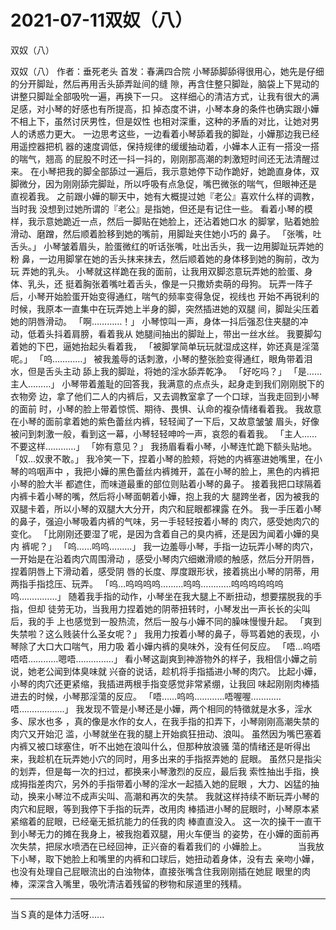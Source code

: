 # 2021-07-11双奴（八）



双奴（八）



双奴（八） 作者：垂死老头 首发：春满四合院
小琴舔脚舔得很用心，她先是仔细的分开脚趾，然后再用舌头舔弄趾间的缝 隙，再含住整只脚趾，脑袋上下晃动的讲整只脚趾全部吸吮一遍，再换下一只。
这样细心的清洁方式，让我有很大的满足感，对小琴的好感也有所提高，扣 掉态度不讲，小琴本身的条件也确实跟小嬅不相上下，虽然讨厌男性，但是奴性 也相对深重，这种的矛盾的对比，让她对男人的诱惑力更大。
一边思考这些，一边看着小琴舔着我的脚趾，小嬅那边我已经用遥控器把机 器的速度调低，保持规律的缓缓抽动着，小嬅本人正有一搭没一搭的喘气，翘高 的屁股不时还一抖一抖的，刚刚那高潮的刺激短时间还无法清醒过来。
在小琴把我的脚全部舔过一遍后，我示意她停下动作跪好，她跪直身体，双 脚微分，因为刚刚舔完脚趾，所以呼吸有点急促，嘴巴微张的喘气，但眼神还是 直视着我。
之前跟小嬅的聊天中，她有大概提过她『老公』喜欢什么样的调教，当时我 没想到过她所谓的『老公』是指她，但还是有记住一些。
看着小琴的模样，我示意她跪近一点，然后一脚贴在她脸上，还沾着她口水 的脚掌，贴着她脸滑动、磨蹭，然后顺着脸移到她的嘴前，用脚趾夹住她小巧的 鼻子。
「张嘴，吐舌头。」
小琴皱着眉头，脸蛋微红的听话张嘴，吐出舌头，我一边用脚趾玩弄她的粉 鼻，一边用脚掌在她的舌头抹来抹去，然后顺着她的身体移到她的胸前，改为玩 弄她的乳头。
小琴就这样跪在我的面前，让我用双脚恣意玩弄她的脸蛋、身体、乳头，还 挺着胸张着嘴吐着舌头，像是一只撒娇卖萌的母狗。
玩弄一阵子后，小琴开始脸蛋开始变得通红，喘气的频率变得急促，视线也 开始不再锐利的时候，我原本一直集中在玩弄她上半身的脚，突然插进她的双腿 间，脚趾尖压着她的阴唇滑动。
「啊…………！」
小琴惊叫一声，身体一抖后强忍住夹腿的冲动，低着头抖着肩膀，看着我从 她腿间抽出的脚趾上，带出一丝水丝。
我要脚勾着她的下巴，逼她抬起头看着我，
「被脚掌简单玩玩就湿成这样，妳还真是淫蕩呢。」
「呜…………」
被我羞辱的话刺激，小琴的整张脸变得通红，眼角带着泪水，但是舌头主动 舔上我的脚趾，将她的淫水舔弄乾净。
「好吃吗？」
「是……主人………」
小琴带着羞耻的回答我，我满意的点点头，起身走到我们刚刚脱下的衣物旁 边，拿了他们二人的内裤后，又去调教室拿了一个口球，当我走回到小琴的面前 时，小琴的脸上带着惊慌、期待、畏惧、认命的複杂情绪看着我。
我故意在小琴的面前拿着她的紫色蕾丝内裤，轻轻闻了一下后，又故意皱皱 眉头，好像被问到刺激一般，看到这一幕，小琴轻轻呻吟一声，哀怨的看着我。
「主人……不要这样…………」
「妳有意见？」
我扬眉看看小琴，小琴连忙跪下额头贴地。
「奴…奴隶不敢。」
我冷笑一下，捏着小琴的脸颊，将她的内裤塞进她嘴里，在小琴的呜咽声中 ，我把小嬅的黑色蕾丝内裤摊开，盖在小琴的脸上，黑色的内裤把小琴的脸大半 都遮住，而味道最重的部位则贴着小琴的鼻子。
接着我把口球隔着内裤卡着小琴的嘴，然后将小琴面朝着小嬅，抱上我的大 腿跨坐者，因为被我的双腿卡着，所以小琴的双腿大大分开，肉穴和屁眼都裸露 在外。
我一手压着小琴的鼻子，强迫小琴吸着内裤的气味，另一手轻轻按着小琴的 肉穴，感受她肉穴的变化。
「比刚刚还要湿了呢，是因为含着自己的臭内裤，还是因为闻着小嬅的臭内 裤呢？」
「呜……呜呜………」
我一边羞辱小琴，手指一边玩弄小琴的肉穴，一开始是在沿着肉穴周围滑动 ，感受小琴肉穴细嫩滑顺的触感，然后分开阴唇，捏着阴唇上下滑动着，感受阴 唇的长度、厚度跟形状，接着挑出小琴的阴蒂，用两指手指捻压、玩弄。
「呜…呜呜呜呜………呜呜…………呜呜呜呜呜呜呜……………」
随着我手指的动作，小琴坐在我大腿上不断扭动，想要摆脱我的手指，但却 徒劳无功，当我用力捏着她的阴蒂扭转时，小琴发出一声长长的尖叫后，我的手 上也感觉到一股热流，然后一股与小嬅不同的臊味慢慢升起。
「爽到失禁啦？这么贱装什么圣女呢？」
我用力按着小琴的鼻子，辱骂着她的表现，小琴除了大口大口喘气，用力吸 着小嬅内裤的臭味外，没有任何反应。
「唔…呜唔唔唔…………嗯唔……………」
看小琴这副爽到神游物外的样子，我相信小嬅之前说，她老公闻到体臭味就 兴奋的说话，趁机将手指插进小琴的肉穴。
比起小嬅，小琴的肉穴还更紧缩，我插进两根手指变感觉非常紧绷，让我回 味起刚刚肉棒插进去的时候，小琴那淫蕩的反应。
「唔……呜呜…………唔喔喔…………唔………………」
我发现不管是小琴还是小嬅，两个相同的特徵就是水多，淫水多、尿水也多 ，真的像是水作的女人，在我手指的扣弄下，小琴刚刚高潮失禁的肉穴又开始氾 滥，小琴就坐在我的腿上开始疯狂扭动、浪叫。
虽然因为嘴巴塞着内裤又被口球塞住，听不出她在浪叫什么，但那种放浪骚 蕩的情绪还是听得出来，我趁机在玩弄她小穴的同时，用多出来的手指抠弄她的 屁眼。
虽然只是指尖的划弄，但是每一次的扫过，都换来小琴激烈的反应，最后我 索性抽出手指，换成拇指差肉穴，另外的手指带着小琴的淫水一起插入她的屁眼 ，大力、凶猛的抽动，换来小琴泣不成声尖叫、高潮和再次的失禁。
我就这样持续不断玩弄小琴的肉穴和屁眼，等到我停下手指的玩弄，改用肉 棒插进小琴的屁眼时，小琴原本紧紧缩着的屁眼，已经毫无抵抗能力的任我的肉 棒直直没入。
这一次的操干一直干到小琴无力的摊在我身上，被我抱着双腿，用火车便当 的姿势，在小嬅的面前再次失禁，把尿水喷洒在已经回神，正兴奋的看着我们的 小嬅脸上。 　 　　当我放下小琴，取下她脸上和嘴里的内裤和口球后，她扭动着身体，没有去 亲吻小嬅，也没有处理自己屁眼流出的白浊物体，直接张嘴含住我刚刚插在她屁 眼里的肉棒，深深含入嘴里，吸吮清洁着残留的秽物和尿道里的残精。
*****************************************************************************
当Ｓ真的是体力活呀......


